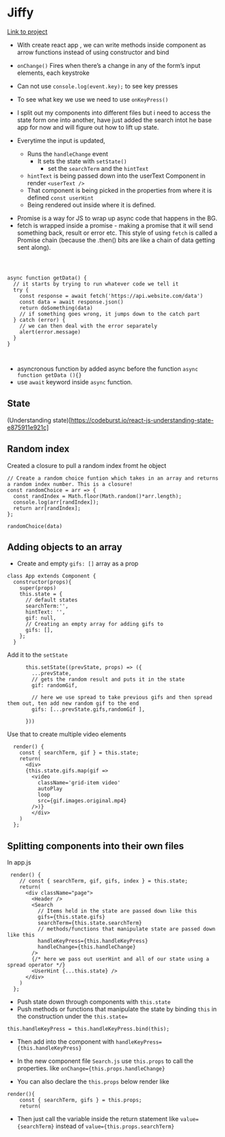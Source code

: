 # Jiffy

[Link to project](https://github.com/leannethng/Jiffy-App)

- With create react app , we can write methods inside component as arrow functions instead of using constructor and bind
- `onChange()` Fires when there’s a change in any of the form’s input elements, each keystroke
- Can not use `console.log(event.key);` to see key presses
- To see what key we use we need to use `onKeyPress()`

- I split out my components into different files but i need to access the state form one into another, have just added the search intot he base app for now and will figure out how to lift up state.

- Everytime the input is updated,
  - Runs the `handleChange` event
    - It sets the state with `setState()`
      - set the `searchTerm` and the `hintText`
  - `hintText` is being passed down into the userText Component in render `<userText />`
  - That component is being picked in the properties from where it is defined `const userHint`
  - Being rendered out inside where it is defined.

* Promise is a way for JS to wrap up async code that happens in the BG.
* fetch is wrapped inside a promise - making a promise that it will send something back, result or error etc. This style of using `fetch` is called a Promise chain (because the .then() bits are like a chain of data getting sent along).

```



async function getData() {
  // it starts by trying to run whatever code we tell it
  try {
    const response = await fetch('https://api.website.com/data')
    const data = await response.json()
    return doSomething(data)
    // if something goes wrong, it jumps down to the catch part
  } catch (error) {
    // we can then deal with the error separately
    alert(error.message)
  }
}



```

- asyncronous function by added async before the function `async function getData (){}`
- use `await` keyword inside `async` function.

## State

(Understanding state)[https://codeburst.io/react-js-understanding-state-e875911e921c]

## Random index

Created a closure to pull a random index fromt he object

```
// Create a random choice funtion which takes in an array and returns a random index number. This is a closure!
const randomChoice = arr => {
  const randIndex = Math.floor(Math.random()*arr.length);
  console.log(arr[randIndex]);
  return arr[randIndex];
};

randomChoice(data)

```

## Adding objects to an array

- Create and empty `gifs: []` array as a prop

```
class App extends Component {
  constructor(props){
    super(props)
    this.state = {
      // default states
      searchTerm:'',
      hintText: '',
      gif: null,
      // Creating an empty array for adding gifs to
      gifs: [],
    };
  }
```

Add it to the `setState`

```
      this.setState((prevState, props) => ({
        ...prevState,
        // gets the random result and puts it in the state
        gif: randomGif,

        // here we use spread to take previous gifs and then spread them out, ten add new random gif to the end
        gifs: [...prevState.gifs,randomGif ],

      }))

```

Use that to create multiple video elements

```
  render() {
    const { searchTerm, gif } = this.state;
    return(
      <div>
      {this.state.gifs.map(gif =>
        <video
          className='grid-item video'
          autoPlay
          loop
          src={gif.images.original.mp4}
        />)}
        </div>
    )
  };

```

## Splitting components into their own files

In app.js

```
 render() {
    // const { searchTerm, gif, gifs, index } = this.state;
    return(
      <div className="page">
        <Header />
        <Search
          // Items held in the state are passed down like this
          gifs={this.state.gifs}
          searchTerm={this.state.searchTerm}
          // methods/functions that manipulate state are passed down like this
          handleKeyPress={this.handleKeyPress}
          handleChange={this.handleChange}
        />
        {/* here we pass out userHint and all of our state using a spread operator */}
        <UserHint {...this.state} />
      </div>
    )
  };
```

- Push state down through components with `this.state`
- Push methods or functions that manipulate the state by binding `this` in the construction under the `this.state=`

`this.handleKeyPress = this.handleKeyPress.bind(this);`

- Then add into the component with `handleKeyPress={this.handleKeyPress}`

- In the new component file `Search.js` use `this.props` to call the properties.
  like `onChange={this.props.handleChange}`

- You can also declare the `this.props` below render like

```
render(){
    const { searchTerm, gifs } = this.props;
    return(
```

- Then just call the variable inside the return statement like `value={searchTerm}` instead of `value={this.props.searchTerm}`
